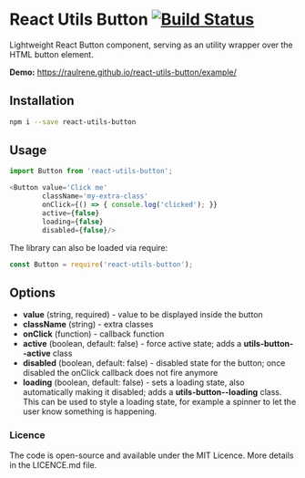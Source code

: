 # React Utils Button [![Build Status](https://travis-ci.org/raulrene/react-utils-button.svg?branch=master)](https://travis-ci.org/raulrene/react-utils-button)
Lightweight React Button component, serving as an utility wrapper over the HTML button element.

**Demo:** https://raulrene.github.io/react-utils-button/example/

## Installation

```sh
npm i --save react-utils-button
```

## Usage

```javascript
import Button from 'react-utils-button';

<Button value='Click me'
		className='my-extra-class'
		onClick={() => { console.log('clicked'); }}
		active={false}
		loading={false}
		disabled={false}/>
```

The library can also be loaded via require: 

```javascript
const Button = require('react-utils-button');
```

## Options
- **value** (string, required) - value to be displayed inside the button
- **className** (string) - extra classes
- **onClick** (function) - callback function
- **active** (boolean, default: false) - force active state; adds a **utils-button--active** class
- **disabled** (boolean, default: false) - disabled state for the button; once disabled the onClick callback does not fire anymore
- **loading** (boolean, default: false) - sets a loading state, also automatically making it disabled; adds a **utils-button--loading** class. This can be used to style a loading state, for example a spinner to let the user know something is happening.

### Licence
The code is open-source and available under the MIT Licence. More details in the LICENCE.md file.
